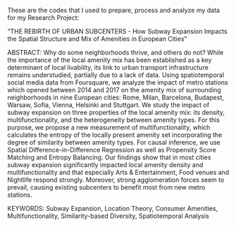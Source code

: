 
These are the codes that I used to prepare, process and analyze my data for my Research Project:

"THE REBIRTH OF URBAN SUBCENTERS - How Subway Expansion Impacts the Spatial Structure and Mix of Amenities in European Cities"


ABSTRACT: Why do some neighborhoods thrive, and others do not? While the importance of the local amenity mix has been established as a key determinant of local livability, its link to urban transport infrastructure remains understudied, partially due to a lack of data. Using spatiotemporal social media data from Foursquare, we analyze the impact of metro stations which opened between 2014 and 2017 on the amenity mix of surrounding neighborhoods in nine European cities: Rome, Milan, Barcelona, Budapest, Warsaw, Sofia, Vienna, Helsinki and Stuttgart. We study the impact of subway expansion on three properties of the local amenity mix: its density, multifunctionality, and the heterogeneity between amenity types. For this purpose, we propose a new measurement of multifunctionality, which calculates the entropy of the locally present amenity set incorporating the degree of similarity between amenity types. For causal inference, we use Spatial Difference-in-Difference Regression as well as Propensity Score Matching and Entropy Balancing. Our findings show that in most cities subway expansion significantly impacted local amenity density and multifunctionality and that especially Arts & Entertainment, Food venues and Nightlife respond strongly. Moreover, strong agglomeration forces seem to prevail, causing existing subcenters to benefit most from new metro stations.

KEYWORDS: Subway Expansion, Location Theory, Consumer Amenities, Multifunctionality, Similarity-based Diversity, Spatiotemporal Analysis

